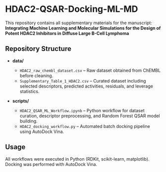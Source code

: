 # HDAC2-QSAR-Docking-ML-MD
This repository contains all supplementary materials for the manuscript:  
**Integrating Machine Learning and Molecular Simulations for the Design of Potent HDAC2 Inhibitors in Diffuse Large B-Cell Lymphoma**

## Repository Structure
- **data/**
  - `HDAC2_raw_chembl_dataset.csv` – Raw dataset obtained from ChEMBL before cleaning.  
  - `Supplementary_Table_1_HDAC2.csv` – Curated dataset including selected descriptors, predicted activities, residuals, and leverage statistics.  

- **scripts/**
  - `HDAC2_QSAR_ML_Workflow.ipynb` – Python workflow for dataset curation, descriptor preprocessing, and Random Forest QSAR model building.  
  - `HDAC2_docking_workflow.py` – Automated batch docking pipeline using AutoDock Vina.  

## Usage
All workflows were executed in Python (RDKit, scikit-learn, matplotlib). Docking was performed with AutoDock Vina.  

